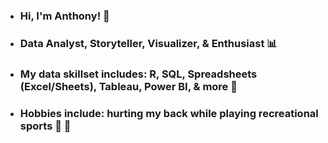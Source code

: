 - ### Hi, I'm Anthony! 👋
- ### Data Analyst, Storyteller, Visualizer, & Enthusiast 📊
- ### My data skillset includes: R, SQL, Spreadsheets (Excel/Sheets), Tableau, Power BI, & more 🧰
- ### Hobbies include: hurting my back while playing recreational sports 🏐 🎾
<!--
**AnthonysAnalysis/AnthonysAnalysis** is a ✨ _special_ ✨ repository because its `README.md` (this file) appears on your GitHub profile.

Here are some ideas to get you started:

- 🔭 I’m currently working on ...
- 🌱 I’m currently learning ...
- 👯 I’m looking to collaborate on ...
- 🤔 I’m looking for help with ...
- 💬 Ask me about ...
- 📫 How to reach me: ...
- 😄 Pronouns: ...
- ⚡ Fun fact: ...
-->
